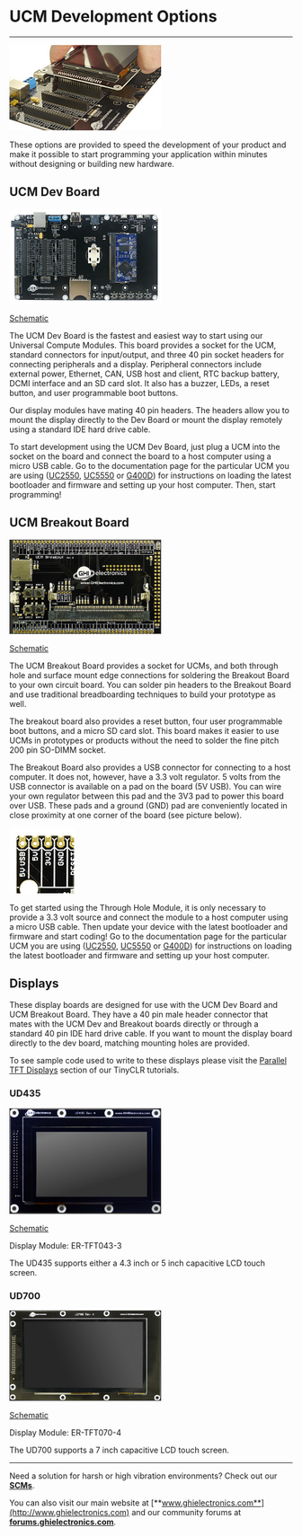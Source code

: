 # UCM Development Options
---
![G400 Dev Board](../ucm/images/accessories-noborder.jpg)

These options are provided to speed the development of your product and make it possible to start programming your application within minutes without designing or building new hardware.

## UCM Dev Board
![UCM Dev board](images/ucm-dev-board-noborder.jpg)

[Schematic](http://files.ghielectronics.com/downloads/Schematics/Systems/UCM%20Dev%20Board%20Rev%20E%20Schematic.pdf)

The UCM Dev Board is the fastest and easiest way to start using our Universal Compute Modules. This board provides a socket for the UCM, standard connectors for input/output, and three 40 pin socket headers for connecting peripherals and a display. Peripheral connectors include external power, Ethernet, CAN, USB host and client, RTC backup battery, DCMI interface and an SD card slot.  It also has a buzzer, LEDs, a reset button, and user programmable boot buttons.

Our display modules have mating 40 pin headers. The headers allow you to mount the display directly to the Dev Board or mount the display remotely using a standard IDE hard drive cable.
  
To start development using the UCM Dev Board, just plug a UCM into the socket on the board and connect the board to a host computer using a micro USB cable. Go to the documentation page for the particular UCM you are using ([UC2550](uc2550.md), [UC5550](uc5550.md) or [G400D](g400d.md)) for instructions on loading the latest bootloader and firmware and setting up your host computer. Then, start programming!

## UCM Breakout Board
![UCM Breakout](images/ucm-breakout.jpg)

[Schematic](http://files.ghielectronics.com/downloads/Schematics/Systems/UCM%20Breakout%20Rev%20C%20Schematic.pdf)

The UCM Breakout Board provides a socket for UCMs, and both through hole and surface mount edge connections for soldering the Breakout Board to your own circuit board. You can solder pin headers to the Breakout Board and use traditional breadboarding techniques to build your prototype as well.

The breakout board also provides a reset button, four user programmable boot buttons, and a micro SD card slot. This board makes it easier to use UCMs in prototypes or products without the need to solder the fine pitch 200 pin SO-DIMM socket.

The Breakout Board also provides a USB connector for connecting to a host computer. It does not, however, have a 3.3 volt regulator. 5 volts from the USB connector is available on a pad on the board (5V USB). You can wire your own regulator between this pad and the 3V3 pad to power this board over USB. These pads and a ground (GND) pad are conveniently located in close proximity at one corner of the board (see picture below).

![UCM Breakout Power Pins](images/ucm-breakout-power-pins.jpg)

To get started using the Through Hole Module, it is only necessary to provide a 3.3 volt source and connect the module to a host computer using a micro USB cable. Then update your device with the latest bootloader and firmware and start coding! Go to the documentation page for the particular UCM you are using ([UC2550](uc2550.md), [UC5550](uc5550.md) or [G400D](g400d.md)) for instructions on loading the latest bootloader and firmware and setting up your host computer.

## Displays

These display boards are designed for use with the UCM Dev Board and UCM Breakout Board. They have a 40 pin male header connector that mates with the UCM Dev and Breakout boards directly or through a standard 40 pin IDE hard drive cable. If you want to mount the display board directly to the dev board, matching mounting holes are provided.

To see sample code used to write to these displays please visit the [Parallel TFT Displays](../../software/tinyclr/tutorials/display.md#parallel-tft-displays) section of our TinyCLR tutorials.

### UD435
![UD435](images/ud435.jpg)

[Schematic](http://files.ghielectronics.com/downloads/Schematics/Systems/UD435%20Rev%20A%20Schematic.pdf)

Display Module: ER-TFT043-3

The UD435 supports either a 4.3 inch or 5 inch capacitive LCD touch screen.

### UD700
![UD700](images/ud700.jpg)

[Schematic](http://files.ghielectronics.com/downloads/Schematics/Systems/UD700%20Rev%20A%20Schematic.pdf)

Display Module: ER-TFT070-4

The UD700 supports a 7 inch capacitive LCD touch screen.

***

Need a solution for harsh or high vibration environments? Check out our [**SCMs**](../scm/intro.md).

You can also visit our main website at [**www.ghielectronics.com**](http://www.ghielectronics.com) and our community forums at [**forums.ghielectronics.com**](https://forums.ghielectronics.com/).